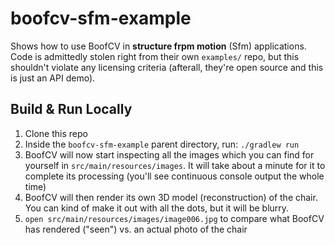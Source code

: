 # boofcv-sfm-example
Shows how to use BoofCV in **structure frpm motion** (Sfm) applications. Code is admittedly stolen right from their own `examples/` repo, but this shouldn't violate any licensing criteria (afterall, they're open source and this is just an API demo).

## Build & Run Locally

1. Clone this repo
2. Inside the `boofcv-sfm-example` parent directory, run: `./gradlew run`
3. BoofCV will now start inspecting all the images which you can find for yourself in `src/main/resources/images`. It will take about a minute for it to complete its processing (you'll see continuous console output the whole time)
4. BoofCV will then render its own 3D model (reconstruction) of the chair. You can kind of make it out with all the dots, but it will be blurry.
5. `open src/main/resources/images/image006.jpg` to compare what BoofCV has rendered ("seen") vs. an actual photo of the chair
